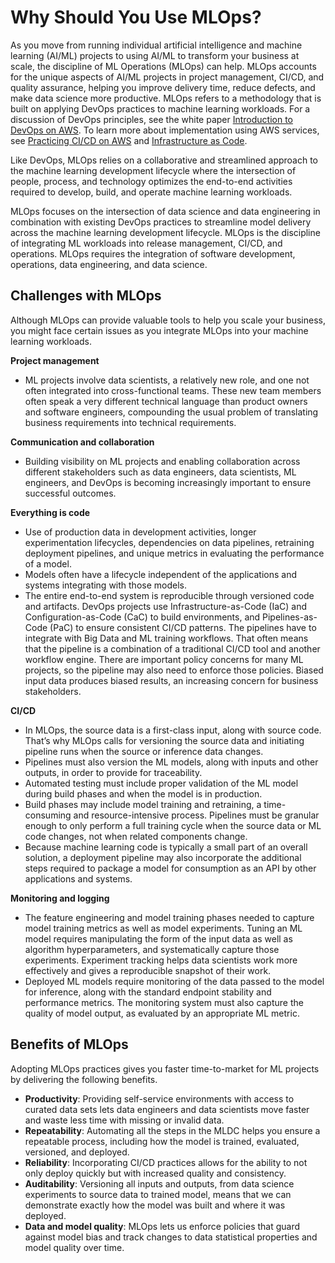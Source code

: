 # Why Should You Use MLOps?<a name="sagemaker-projects-why"></a>

As you move from running individual artificial intelligence and machine learning \(AI/ML\) projects to using AI/ML to transform your business at scale, the discipline of ML Operations \(MLOps\) can help\. MLOps accounts for the unique aspects of AI/ML projects in project management, CI/CD, and quality assurance, helping you improve delivery time, reduce defects, and make data science more productive\. MLOps refers to a methodology that is built on applying DevOps practices to machine learning workloads\. For a discussion of DevOps principles, see the white paper [Introduction to DevOps on AWS](https://docs.aws.amazon.com/whitepapers/latest/introduction-devops-aws/welcome.html?did=wp_card)\. To learn more about implementation using AWS services, see [Practicing CI/CD on AWS](https://d1.awsstatic.com/whitepapers/DevOps/practicing-continuous-integration-continuous-delivery-on-AWS.pdf) and [Infrastructure as Code](https://d1.awsstatic.com/whitepapers/DevOps/infrastructure-as-code.pdf)\.

Like DevOps, MLOps relies on a collaborative and streamlined approach to the machine learning development lifecycle where the intersection of people, process, and technology optimizes the end\-to\-end activities required to develop, build, and operate machine learning workloads\.

MLOps focuses on the intersection of data science and data engineering in combination with existing DevOps practices to streamline model delivery across the machine learning development lifecycle\. MLOps is the discipline of integrating ML workloads into release management, CI/CD, and operations\. MLOps requires the integration of software development, operations, data engineering, and data science\.

## Challenges with MLOps<a name="sagemaker-projects-why-challenges"></a>

Although MLOps can provide valuable tools to help you scale your business, you might face certain issues as you integrate MLOps into your machine learning workloads\.

**Project management**
+ ML projects involve data scientists, a relatively new role, and one not often integrated into cross\-functional teams\. These new team members often speak a very different technical language than product owners and software engineers, compounding the usual problem of translating business requirements into technical requirements\. 

**Communication and collaboration**
+ Building visibility on ML projects and enabling collaboration across different stakeholders such as data engineers, data scientists, ML engineers, and DevOps is becoming increasingly important to ensure successful outcomes\.



**Everything is code**
+ Use of production data in development activities, longer experimentation lifecycles, dependencies on data pipelines, retraining deployment pipelines, and unique metrics in evaluating the performance of a model\.
+ Models often have a lifecycle independent of the applications and systems integrating with those models\. 
+ The entire end\-to\-end system is reproducible through versioned code and artifacts\. DevOps projects use Infrastructure\-as\-Code \(IaC\) and Configuration\-as\-Code \(CaC\) to build environments, and Pipelines\-as\-Code \(PaC\) to ensure consistent CI/CD patterns\. The pipelines have to integrate with Big Data and ML training workflows\. That often means that the pipeline is a combination of a traditional CI/CD tool and another workflow engine\. There are important policy concerns for many ML projects, so the pipeline may also need to enforce those policies\. Biased input data produces biased results, an increasing concern for business stakeholders\.

**CI/CD**
+ In MLOps, the source data is a first\-class input, along with source code\. That’s why MLOps calls for versioning the source data and initiating pipeline runs when the source or inference data changes\. 
+ Pipelines must also version the ML models, along with inputs and other outputs, in order to provide for traceability\. 
+ Automated testing must include proper validation of the ML model during build phases and when the model is in production\.
+ Build phases may include model training and retraining, a time\-consuming and resource\-intensive process\. Pipelines must be granular enough to only perform a full training cycle when the source data or ML code changes, not when related components change\.
+ Because machine learning code is typically a small part of an overall solution, a deployment pipeline may also incorporate the additional steps required to package a model for consumption as an API by other applications and systems\.

**Monitoring and logging**
+ The feature engineering and model training phases needed to capture model training metrics as well as model experiments\. Tuning an ML model requires manipulating the form of the input data as well as algorithm hyperparameters, and systematically capture those experiments\. Experiment tracking helps data scientists work more effectively and gives a reproducible snapshot of their work\.
+ Deployed ML models require monitoring of the data passed to the model for inference, along with the standard endpoint stability and performance metrics\. The monitoring system must also capture the quality of model output, as evaluated by an appropriate ML metric\. 

## Benefits of MLOps<a name="sagemaker-projects-benefits"></a>

Adopting MLOps practices gives you faster time\-to\-market for ML projects by delivering the following benefits\.
+ **Productivity**: Providing self\-service environments with access to curated data sets lets data engineers and data scientists move faster and waste less time with missing or invalid data\.
+ **Repeatability**: Automating all the steps in the MLDC helps you ensure a repeatable process, including how the model is trained, evaluated, versioned, and deployed\. 
+ **Reliability**: Incorporating CI/CD practices allows for the ability to not only deploy quickly but with increased quality and consistency\. 
+ **Auditability**: Versioning all inputs and outputs, from data science experiments to source data to trained model, means that we can demonstrate exactly how the model was built and where it was deployed\.
+ **Data and model quality**: MLOps lets us enforce policies that guard against model bias and track changes to data statistical properties and model quality over time\. 